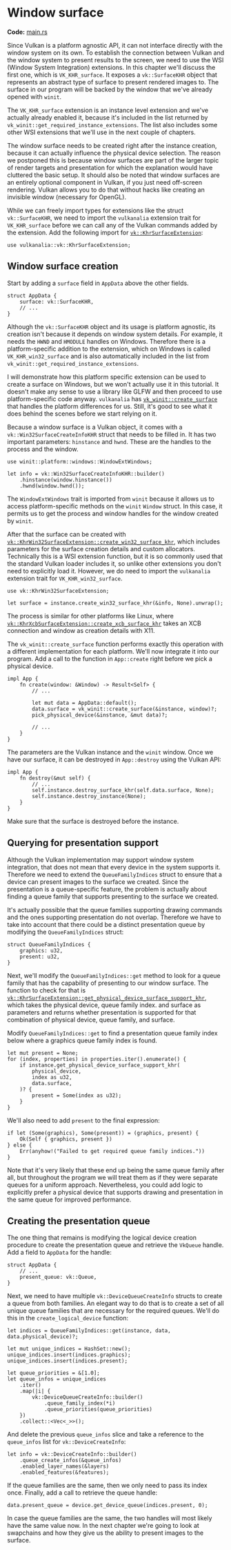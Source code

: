 # Window surface

**Code:** [main.rs](https://github.com/KyleMayes/vulkanalia/tree/master/tutorial/src/05_window_surface.rs)

Since Vulkan is a platform agnostic API, it can not interface directly with the window system on its own. To establish the connection between Vulkan and the window system to present results to the screen, we need to use the WSI (Window System Integration) extensions. In this chapter we'll discuss the first one, which is `VK_KHR_surface`. It exposes a `vk::SurfaceKHR` object that represents an abstract type of surface to present rendered images to. The surface in our program will be backed by the window that we've already opened with `winit`.

The `VK_KHR_surface` extension is an instance level extension and we've actually already enabled it, because it's included in the list returned by `vk_winit::get_required_instance_extensions`. The list also includes some other WSI extensions that we'll use in the next couple of chapters.

The window surface needs to be created right after the instance creation, because it can actually influence the physical device selection. The reason we postponed this is because window surfaces are part of the larger topic of render targets and presentation for which the explanation would have cluttered the basic setup. It should also be noted that window surfaces are an entirely optional component in Vulkan, if you just need off-screen rendering. Vulkan allows you to do that without hacks like creating an invisible window (necessary for OpenGL).

While we can freely import types for extensions like the struct `vk::SurfaceKHR`, we need to import the `vulkanalia` extension trait for `VK_KHR_surface` before we can call any of the Vulkan commands added by the extension. Add the following import for [`vk::KhrSurfaceExtension`](https://docs.rs/vulkanalia/latest/vulkanalia/vk/trait.KhrSurfaceExtension.html):

```rust,noplaypen
use vulkanalia::vk::KhrSurfaceExtension;
```

## Window surface creation

Start by adding a `surface` field in `AppData` above the other fields.

```rust,noplaypen
struct AppData {
    surface: vk::SurfaceKHR,
    // ...
}
```

Although the `vk::SurfaceKHR` object and its usage is platform agnostic, its creation isn't because it depends on window system details. For example, it needs the `HWND` and `HMODULE` handles on Windows. Therefore there is a platform-specific addition to the extension, which on Windows is called `VK_KHR_win32_surface` and is also automatically included in the list from `vk_winit::get_required_instance_extensions`.

I will demonstrate how this platform specific extension can be used to create a surface on Windows, but we won't actually use it in this tutorial. It doesn't make any sense to use a library like GLFW and then proceed to use platform-specific code anyway. `vulkanalia` has [`vk_winit::create_surface`](https://docs.rs/vulkanalia/latest/vulkanalia/winit/fn.create_surface.html) that handles the platform differences for us. Still, it's good to see what it does behind the scenes before we start relying on it.

Because a window surface is a Vulkan object, it comes with a `vk::Win32SurfaceCreateInfoKHR` struct that needs to be filled in. It has two important parameters: `hinstance` and `hwnd`. These are the handles to the process and the window.

```rust,noplaypen
use winit::platform::windows::WindowExtWindows;

let info = vk::Win32SurfaceCreateInfoKHR::builder()
    .hinstance(window.hinstance())
    .hwnd(window.hwnd());
```

The `WindowExtWindows` trait is imported from `winit` because it allows us to access platform-specific methods on the `winit` `Window` struct. In this case, it permits us to get the process and window handles for the window created by `winit`.

After that the surface can be created with [`vk::KhrWin32SurfaceExtension::create_win32_surface_khr`](https://docs.rs/vulkanalia/latest/vulkanalia/vk/trait.KhrWin32SurfaceExtension.html#method.create_win32_surface_khr), which includes parameters for the surface creation details and custom allocators. Technically this is a WSI extension function, but it is so commonly used that the standard Vulkan loader includes it, so unlike other extensions you don't need to explicitly load it. However, we do need to import the `vulkanalia` extension trait for `VK_KHR_win32_surface`.

```rust,noplaypen
use vk::KhrWin32SurfaceExtension;

let surface = instance.create_win32_surface_khr(&info, None).unwrap();
```

The process is similar for other platforms like Linux, where [`vk::KhrXcbSurfaceExtension::create_xcb_surface_khr`](https://docs.rs/vulkanalia/latest/vulkanalia/vk/trait.KhrXcbSurfaceExtension.html#method.create_xcb_surface_khr) takes an XCB connection and window as creation details with X11.

The `vk_winit::create_surface` function performs exactly this operation with a different implementation for each platform. We'll now integrate it into our program. Add a call to the function in `App::create` right before we pick a physical device.

```rust,noplaypen
impl App {
    fn create(window: &Window) -> Result<Self> {
        // ...

        let mut data = AppData::default();
        data.surface = vk_winit::create_surface(&instance, window)?;
        pick_physical_device(&instance, &mut data)?;

        // ...
    }
}
```

The parameters are the Vulkan instance and the `winit` window. Once we have our surface, it can be destroyed in `App::destroy` using the Vulkan API:

```rust,noplaypen
impl App {
    fn destroy(&mut self) {
        // ...
        self.instance.destroy_surface_khr(self.data.surface, None);
        self.instance.destroy_instance(None);
    }
}
```

Make sure that the surface is destroyed before the instance.

## Querying for presentation support

Although the Vulkan implementation may support window system integration, that does not mean that every device in the system supports it. Therefore we need to extend the `QueueFamilyIndices` struct to ensure that a device can present images to the surface we created. Since the presentation is a queue-specific feature, the problem is actually about finding a queue family that supports presenting to the surface we created.

It's actually possible that the queue families supporting drawing commands and the ones supporting presentation do not overlap. Therefore we have to take into account that there could be a distinct presentation queue by modifying the `QueueFamilyIndices` struct:

```rust,noplaypen
struct QueueFamilyIndices {
    graphics: u32,
    present: u32,
}
```

Next, we'll modify the `QueueFamilyIndices::get` method to look for a queue family that has the capability of presenting to our window surface. The function to check for that is [`vk::KhrSurfaceExtension::get_physical_device_surface_support_khr`](https://docs.rs/vulkanalia/latest/vulkanalia/vk/trait.KhrSurfaceExtension.html#method.get_physical_device_surface_support_khr), which takes the physical device, queue family index. and surface as parameters and returns whether presentation is supported for that combination of physical device, queue family, and surface.

Modify `QueueFamilyIndices::get` to find a presentation queue family index below where a graphics queue family index is found.

```rust,noplaypen
let mut present = None;
for (index, properties) in properties.iter().enumerate() {
    if instance.get_physical_device_surface_support_khr(
        physical_device,
        index as u32,
        data.surface,
    )? {
        present = Some(index as u32);
    }
}
```

We'll also need to add `present` to the final expression:

```rust,noplaypen
if let (Some(graphics), Some(present)) = (graphics, present) {
    Ok(Self { graphics, present })
} else {
    Err(anyhow!("Failed to get required queue family indices."))
}
```

Note that it's very likely that these end up being the same queue family after all, but throughout the program we will treat them as if they were separate queues for a uniform approach. Nevertheless, you could add logic to explicitly prefer a physical device that supports drawing and presentation in the same queue for improved performance.

## Creating the presentation queue

The one thing that remains is modifying the logical device creation procedure to create the presentation queue and retrieve the `VkQueue` handle. Add a field to `AppData` for the handle:

```rust,noplaypen
struct AppData {
    // ...
    present_queue: vk::Queue,
}
```

Next, we need to have multiple `vk::DeviceQueueCreateInfo` structs to create a queue from both families. An elegant way to do that is to create a set of all unique queue families that are necessary for the required queues. We'll do this in the `create_logical_device` function:

```rust,noplaypen
let indices = QueueFamilyIndices::get(instance, data, data.physical_device)?;

let mut unique_indices = HashSet::new();
unique_indices.insert(indices.graphics);
unique_indices.insert(indices.present);

let queue_priorities = &[1.0];
let queue_infos = unique_indices
    .iter()
    .map(|i| {
        vk::DeviceQueueCreateInfo::builder()
            .queue_family_index(*i)
            .queue_priorities(queue_priorities)
    })
    .collect::<Vec<_>>();
```

And delete the previous `queue_infos` slice and take a reference to the `queue_infos` list for `vk::DeviceCreateInfo`:

```rust,noplaypen
let info = vk::DeviceCreateInfo::builder()
    .queue_create_infos(&queue_infos)
    .enabled_layer_names(&layers)
    .enabled_features(&features);
```

If the queue families are the same, then we only need to pass its index once. Finally, add a call to retrieve the queue handle:

```rust,noplaypen
data.present_queue = device.get_device_queue(indices.present, 0);
```

In case the queue families are the same, the two handles will most likely have the same value now. In the next chapter we're going to look at swapchains and how they give us the ability to present images to the surface.
